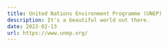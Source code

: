 ```yaml
---
title: United Nations Environment Programme (UNEP)
description: It's a beautiful world out there.
date: 2022-02-13
url: https://www.unep.org/
---
```

